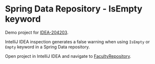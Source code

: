 # Spring Data Repository - IsEmpty keyword

Demo project for [IDEA-204203](https://youtrack.jetbrains.com/issue/IDEA-204203).

IntelliJ IDEA inspection generates a false warning when using `IsEmpty` or `Empty` keyword in a Spring Data repository.

Open project in IntelliJ IDEA and navigate to [FacultyRepository](src/main/java/by/naxa/youtrack/springdatarepositoryisemptykeyword/repository/FacultyRepository.java).
